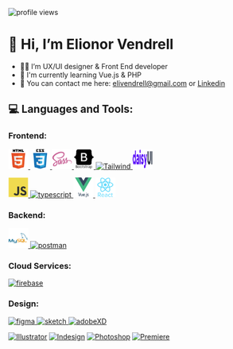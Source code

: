 ![profile views](https://komarev.com/ghpvc/?username=ElionorVendrell&color=green)


# 👋 Hi, I’m Elionor Vendrell

- 👩‍💻 I’m UX/UI designer & Front End developer
- 🌱 I'm currently learning Vue.js & PHP
- 📩 You can contact me here: elivendrell@gmail.com or <a href="https://www.linkedin.com/in/elionor">Linkedin</a>


## 💻 Languages and Tools:

### Frontend:

 <a href="https://developer.mozilla.org/es/docs/Web/HTML" rel="nofollow"> <img src="https://raw.githubusercontent.com/devicons/devicon/master/icons/html5/html5-original-wordmark.svg" alt="html5" width="40" height="40" style="max-width: 100%;"> </a>
<a href="https://www.w3schools.com/css/" rel="nofollow"> <img src="https://raw.githubusercontent.com/devicons/devicon/master/icons/css3/css3-original-wordmark.svg" alt="css3" width="40" height="40" style="max-width: 100%;"> </a>
<a href="https://sass-lang.com" rel="nofollow"> <img src="https://raw.githubusercontent.com/devicons/devicon/master/icons/sass/sass-original.svg" alt="sass" width="40" height="40" style="max-width: 100%;"> </a>
<a href="https://getbootstrap.com" rel="nofollow"> <img src="https://raw.githubusercontent.com/devicons/devicon/master/icons/bootstrap/bootstrap-plain-wordmark.svg" alt="bootstrap" width="40" height="40" style="max-width: 100%;"> </a>
<a href="https://tailwindcss.com/" rel="nofollow"> <img src="https://upload.wikimedia.org/wikipedia/commons/thumb/d/d5/Tailwind_CSS_Logo.svg/2048px-Tailwind_CSS_Logo.svg.png" alt="Tailwind" width="40" height="40" style="max-width: 100%;"> </a> 
<a href="https://daisyui.com/" rel="nofollow"> <img src="https://raw.githubusercontent.com/saadeghi/files/main/daisyui/logo-4.svg" alt="DaisyUI" width="40" height="40" style="max-width: 100%;"> </a> 

<a href="https://developer.mozilla.org/en-US/docs/Web/JavaScript" rel="nofollow"> <img src="https://raw.githubusercontent.com/devicons/devicon/master/icons/javascript/javascript-original.svg" alt="javascript" width="40" height="40" style="max-width: 100%;"> </a> 
<a href="https://www.typescriptlang.org/" rel="nofollow"> <img src="https://upload.wikimedia.org/wikipedia/commons/thumb/4/4c/Typescript_logo_2020.svg/1200px-Typescript_logo_2020.svg.png" alt="typescript" width="40" height="40" style="max-width: 100%;"> </a> 
<a href="https://vuejs.org/" rel="nofollow"> <img src="https://raw.githubusercontent.com/devicons/devicon/master/icons/vuejs/vuejs-original-wordmark.svg" alt="vuejs" width="40" height="40" style="max-width: 100%;"> </a> 
<a href="https://reactjs.org/" rel="nofollow"> <img src="https://raw.githubusercontent.com/devicons/devicon/master/icons/react/react-original-wordmark.svg" alt="react" width="40" height="40" style="max-width: 100%;"> </a> 

### Backend:

<a href="https://www.mysql.com/" rel="nofollow"> <img src="https://raw.githubusercontent.com/devicons/devicon/master/icons/mysql/mysql-original-wordmark.svg" alt="mysql" width="40" height="40" style="max-width: 100%;"> </a> 
<a href="https://postman.com" rel="nofollow"> <img src="https://camo.githubusercontent.com/93b32389bf746009ca2370de7fe06c3b5146f4c99d99df65994f9ced0ba41685/68747470733a2f2f7777772e766563746f726c6f676f2e7a6f6e652f6c6f676f732f676574706f73746d616e2f676574706f73746d616e2d69636f6e2e737667" alt="postman" width="40" height="40" data-canonical-src="https://www.vectorlogo.zone/logos/getpostman/getpostman-icon.svg" style="max-width: 100%;"></a> 


### Cloud Services: 
<a href="https://firebase.google.com/" rel="nofollow"> <img src="https://camo.githubusercontent.com/4bb20d999c9f0033b5019a85898fe927bc21390f867cdc149d618549b596b61e/68747470733a2f2f696d672e69636f6e73382e636f6d2f636f6c6f722f35302f3030303030302f66697265626173652e706e67" alt="firebase" width="40" height="40" style="max-width: 100%;"> </a> 

### Design: 
<a href="https://www.figma.com/" rel="nofollow"> <img src="https://camo.githubusercontent.com/95865758a2ab4903a1376f27eaaba181564165f02e31212c14da5f763d4e7282/68747470733a2f2f696d672e69636f6e73382e636f6d2f636f6c6f722f35302f3030303030302f6669676d612e706e67" alt="figma" width="30" height="30" style="max-width: 100%;"> </a> 
<a href="https://www.sketch.com/" rel="nofollow"> <img src="https://upload.wikimedia.org/wikipedia/commons/5/59/Sketch_Logo.svg" alt="sketch" width="30" height="30" style="max-width: 100%;"> </a> 
<a href="https://www.adobe.com/products/xd.html" rel="nofollow"> <img src="https://upload.wikimedia.org/wikipedia/commons/thumb/c/c2/Adobe_XD_CC_icon.svg/2101px-Adobe_XD_CC_icon.svg.png" alt="adobeXD" width="30" height="30" style="max-width: 100%;"> </a> 

[![Illustrator](https://camo.githubusercontent.com/306f775e5451d78a946602bac41a67cd4fad9f59a63ed33a1e4b8416a89e628d/68747470733a2f2f696d672e69636f6e73382e636f6d2f636f6c6f722f35302f3030303030302f61646f62652d696c6c7573747261746f722e706e67)](https://www.adobe.com/products/illustrator.html)
[![Indesign](https://camo.githubusercontent.com/4efafdc4cce274d21b7913c8d8c1225ab255eb737fe763c096a346b25751971f/68747470733a2f2f696d672e69636f6e73382e636f6d2f636f6c6f722f35302f3030303030302f61646f62652d696e64657369676e2e706e67)](https://www.adobe.com/products/indesign.html)
[![Photoshop](https://camo.githubusercontent.com/4cde62a27234460750e432589c9005812fda0eb7fa9ef482783d0dc9788eb77e/68747470733a2f2f696d672e69636f6e73382e636f6d2f636f6c6f722f35302f3030303030302f61646f62652d70686f746f73686f702e706e67)](https://www.adobe.com/products/photoshop.html)
[![Premiere](https://camo.githubusercontent.com/29ed24902c6ffc34fc177a536398f7a0e6c5fdcefea7108d4a863f03828eaca9/68747470733a2f2f696d672e69636f6e73382e636f6d2f636f6c6f722f35302f3030303030302f61646f62652d7072656d696572652d70726f2e706e67)](https://www.adobe.com/products/premiere.html)

